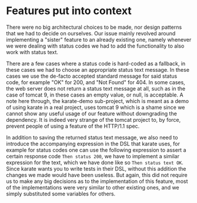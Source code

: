 # Features put into context

There were no big architectural choices to be made, nor design patterns that we had to decide on ourselves. Our issue mainly revolved around implementing a "sister" feature to an already existing one, namely whenever we were dealing with status codes we had to add the functionality to also work with status text.

There are a few cases where a status code is hard-coded as a fallback, in these cases we had to choose an appropriate status text message. In these cases we use the de-facto accepted standard message for said status code, for example "OK" for 200, and "Not Found" for 404. In some cases, the web server does not return a status text message at all, such as in the case of tomcat 9, in these cases an empty value, or null, is acceptable. A note here through, the karate-demo sub-project, which is meant as a demo of using karate in a real project, uses tomcat 9 which is a shame since we cannot show any useful usage of our feature without downgrading the dependency. It is indeed very strange of the tomcat project to, by force, prevent people of using a feature of the HTTP/1.1 spec.

In addition to saving the returned status text message, we also need to introduce the accompanying expression in the DSL that karate uses, for example for status codes one can use the following expression to assert a certain response code `Then status 200`, we have to implement a similar expression for the text, which we have done like so `Then status text OK`. Since karate wants you to write tests in their DSL, without this addition the changes we made would have been useless. But again, this did not require us to make any big decisions as to the implementation of this feature, most of the implementations were very similar to other existing ones, and we simply substituted some variables for others.